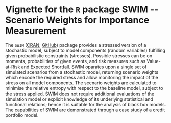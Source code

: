 
# Vignette for the `R` package SWIM -- Scenario Weights for Importance Measurement
 
The `SWIM` ([CRAN](https://CRAN.R-project.org/package=SWIM); [GitHub](https://github.com/spesenti/SWIM)) package provides a stressed version of a stochastic model, subject to model components (random variables)
  fulfilling given probabilistic constraints (stresses). Possible stresses can be
  on  moments, probabilities of given events, and risk measures such as Value-at-Risk
  and Expected Shortfall. SWIM oparates upon a single set of simulated scenarios from
  a stochastic model, returning scenario weights which encode the required stress
  and allow monitoring the impact of the stress on all model components. The scenario
  weights are calculated to minimise the relative entropy with respect to the baseline
  model, subject to the stress applied. SWIM does not require additional evaluations
  of the simulation model or explicit knowledge of its underlying statistical and 
  functional relations; hence it is suitable for the analysis of black box models.
  The capabilities of SWIM are demonstrated through a case study of a credit portfolio
  model. 